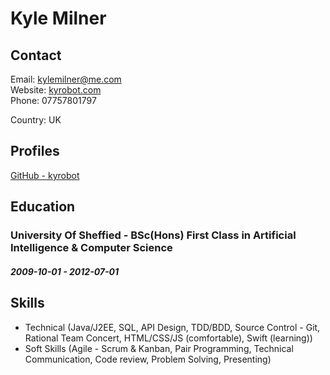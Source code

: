 
# Kyle Milner



## Contact

Email: [kylemilner@me.com](mailto:kylemilner@me.com)  
Website: [kyrobot.com](kyrobot.com)  
Phone: 07757801797  



Country: UK  


## Profiles

[GitHub - kyrobot](https://github.com/kyRobot)  





## Education

### University Of Sheffied - BSc(Hons) First Class in Artificial Intelligence &amp; Computer Science 
##### 2009-10-01 - 2012-07-01





## Skills

* Technical (Java/J2EE, SQL, API Design, TDD/BDD, Source Control - Git, Rational Team Concert, HTML/CSS/JS (comfortable), Swift (learning))
* Soft Skills (Agile - Scrum &amp; Kanban, Pair Programming, Technical Communication, Code review, Problem Solving, Presenting)



